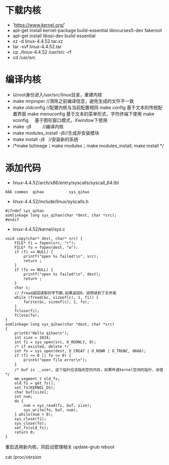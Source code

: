# 下载内核
* 'https://www.kernel.org/'
* apt-get install kernel-package build-essential libncurses5-dev fakeroot
* apt-get install libssl-dev build-essential
* xz -d linux-4.4.52.tar.xz
* tar -xvf linux-4.4.52.tar
* cp ./linux-4.4.52 /usr/src -rf
* cd /usr/src
# 编译内核
* 以root身份进入/usr/src/linux目录，重建内核
* make mrproper //清除之前编译信息，避免生成的文件不一致
* make oldconfig //配置内核与当前配置相同
	make config              基于文本的传统配置界面
	make menuconfig    基于文本的菜单形式，字符终端下使用
	make xconfig     基于图形窗口模式，Xwindow下使用
* make -j8          //编译内核
* make modules_install -j8//生成并安装模块
* make install -j8    //安装新的系统
* /*make bzImage；make modules；make modules_install; make install  */
	
# 添加代码
* linux-4.4.52/arch/x86/entry/syscalls/syscall_64.tbl
```
666 common	qihao			sys_qihao
```
* linux-4.4.52/include/linux/syscalls.h
```
#ifndef sys_qihao
asmlinkage long sys_qihao(char *dest, char *src);
#endif
```
* linux-4.4.52/kernel/sys.c
```
void copy(char* dest, char* src) {
    FILE* fi = fopen(src, "r");
    FILE* fo = fopen(dest, "w");
    if (fi == NULL) {
        printf("open %s failed!\n", src);
        return ;
    }
    if (fo == NULL) {
        printf("open %s failed!\n", dest);
        return ;
    }
    char c;
    // fread返回读取的字节数,如果返回0，说明读到了文件尾
    while (fread(&c, sizeof(c), 1, fi)) {
        fwrite(&c, sizeof(c), 1, fo);
    }
    fclose(fi);
    fclose(fo);
}
asmlinkage long sys_qihao(char *dest, char *src)
{
	printk("Hello qihao\n");
	int size = 1024;
	int fi = sys_open(src, O_RDONLY, 0);
	/* if existed, delete */
	int fo = sys_open(dest, O_CREAT | O_RDWR | O_TRUNC, 0666);
	if (fi <= 0 || fo <= 0) {
		printk("open file error\n");
	}
	/* buf is __user, 这个指针应该指向空的内存，如果传递kernel空间的指针，会错 */
	mm_segment_t old_fs;
	old_fs = get_fs();
	set_fs(KERNEL_DS);
	char buf[size];
	int num;
	do {
		num = sys_read(fi, buf, size);
		sys_write(fo, buf, num);
	} while(num > 0);
	sys_close(fi);
	sys_close(fo);
	set_fs(old_fs);
	return 0;
}
```
重启选用新内核，同启动管理相关
update-grub
reboot

cat /proc/version



